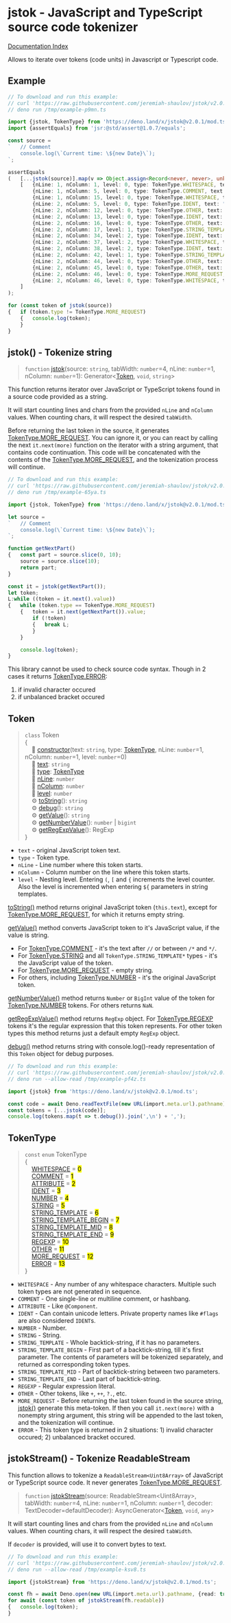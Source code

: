 <!--
	This file is generated with the following command:
	deno run --allow-all https://raw.githubusercontent.com/jeremiah-shaulov/tsa/v0.0.43/tsa.ts doc-md --outFile=README.md mod.ts --mainTitle 'jstok - JavaScript and TypeScript source code tokenizer' --outUrl https://raw.githubusercontent.com/jeremiah-shaulov/jstok/v2.0.1/README.md --importUrl https://deno.land/x/jstok@v2.0.1/mod.ts
-->

# jstok - JavaScript and TypeScript source code tokenizer

[Documentation Index](generated-doc/README.md)

Allows to iterate over tokens (code units) in Javascript or Typescript code.

## Example

```ts
// To download and run this example:
// curl 'https://raw.githubusercontent.com/jeremiah-shaulov/jstok/v2.0.1/README.md' | perl -ne '$y=$1 if /^```(.)?/;  print $_ if $y&&$m;  $m=$y&&($m||m~<example-p9mn>~)' > /tmp/example-p9mn.ts
// deno run /tmp/example-p9mn.ts

import {jstok, TokenType} from 'https://deno.land/x/jstok@v2.0.1/mod.ts';
import {assertEquals} from 'jsr:@std/assert@1.0.7/equals';

const source =
`	// Comment
	console.log(\`Current time: \${new Date}\`);
`;

assertEquals
(	[...jstok(source)].map(v => Object.assign<Record<never, never>, unknown>({}, v)),
	[	{nLine: 1, nColumn: 1, level: 0, type: TokenType.WHITESPACE, text: "\t"},
		{nLine: 1, nColumn: 5, level: 0, type: TokenType.COMMENT, text: "// Comment"},
		{nLine: 1, nColumn: 15, level: 0, type: TokenType.WHITESPACE, text: "\n\t"},
		{nLine: 2, nColumn: 5, level: 0, type: TokenType.IDENT, text: "console"},
		{nLine: 2, nColumn: 12, level: 0, type: TokenType.OTHER, text: "."},
		{nLine: 2, nColumn: 13, level: 0, type: TokenType.IDENT, text: "log"},
		{nLine: 2, nColumn: 16, level: 0, type: TokenType.OTHER, text: "("},
		{nLine: 2, nColumn: 17, level: 1, type: TokenType.STRING_TEMPLATE_BEGIN, text: "`Current time: ${"},
		{nLine: 2, nColumn: 34, level: 2, type: TokenType.IDENT, text: "new"},
		{nLine: 2, nColumn: 37, level: 2, type: TokenType.WHITESPACE, text: " "},
		{nLine: 2, nColumn: 38, level: 2, type: TokenType.IDENT, text: "Date"},
		{nLine: 2, nColumn: 42, level: 1, type: TokenType.STRING_TEMPLATE_END, text: "}`"},
		{nLine: 2, nColumn: 44, level: 0, type: TokenType.OTHER, text: ")"},
		{nLine: 2, nColumn: 45, level: 0, type: TokenType.OTHER, text: ";"},
		{nLine: 2, nColumn: 46, level: 0, type: TokenType.MORE_REQUEST, text: "\n"},
		{nLine: 2, nColumn: 46, level: 0, type: TokenType.WHITESPACE, text: "\n"},
	]
);

for (const token of jstok(source))
{	if (token.type != TokenType.MORE_REQUEST)
	{	console.log(token);
	}
}
```

## jstok() - Tokenize string

> `function` [jstok](generated-doc/function.jstok/README.md)(source: `string`, tabWidth: `number`=4, nLine: `number`=1, nColumn: `number`=1): Generator\<[Token](generated-doc/class.Token/README.md), `void`, `string`>

This function returns iterator over JavaScript or TypeScript tokens found in a source code provided as a string.

It will start counting lines and chars from the provided `nLine` and `nColumn` values. When counting chars, it will respect the desired `tabWidth`.

Before returning the last token in the source, it generates [TokenType.MORE\_REQUEST](generated-doc/enum.TokenType/README.md#more_request--12).
You can ignore it, or you can react by calling the next `it.next(more)` function on the iterator with a string argument, that contains code continuation.
This code will be concatenated with the contents of the [TokenType.MORE\_REQUEST](generated-doc/enum.TokenType/README.md#more_request--12), and the tokenization process will continue.

```ts
// To download and run this example:
// curl 'https://raw.githubusercontent.com/jeremiah-shaulov/jstok/v2.0.1/README.md' | perl -ne '$y=$1 if /^```(.)?/;  print $_ if $y&&$m;  $m=$y&&($m||m~<example-65ya>~)' > /tmp/example-65ya.ts
// deno run /tmp/example-65ya.ts

import {jstok, TokenType} from 'https://deno.land/x/jstok@v2.0.1/mod.ts';

let source =
`	// Comment
	console.log(\`Current time: \${new Date}\`);
`;

function getNextPart()
{	const part = source.slice(0, 10);
	source = source.slice(10);
	return part;
}

const it = jstok(getNextPart());
let token;
L:while ((token = it.next().value))
{	while (token.type == TokenType.MORE_REQUEST)
	{	token = it.next(getNextPart()).value;
		if (!token)
		{	break L;
		}
	}

	console.log(token);
}
```

This library cannot be used to check source code syntax.
Though in 2 cases it returns [TokenType.ERROR](generated-doc/enum.TokenType/README.md#error--13):

1. if invalid character occured
2. if unbalanced bracket occured

## Token

> `class` Token<br>
> {<br>
> &nbsp; &nbsp; 🔧 [constructor](generated-doc/class.Token/README.md#-constructortext-string-type-tokentype-nline-number1-ncolumn-number1-level-number0)(text: `string`, type: [TokenType](generated-doc/enum.TokenType/README.md), nLine: `number`=1, nColumn: `number`=1, level: `number`=0)<br>
> &nbsp; &nbsp; 📄 [text](generated-doc/class.Token/README.md#-text-string): `string`<br>
> &nbsp; &nbsp; 📄 [type](generated-doc/class.Token/README.md#-type-tokentype): [TokenType](generated-doc/enum.TokenType/README.md)<br>
> &nbsp; &nbsp; 📄 [nLine](generated-doc/class.Token/README.md#-nline-number): `number`<br>
> &nbsp; &nbsp; 📄 [nColumn](generated-doc/class.Token/README.md#-ncolumn-number): `number`<br>
> &nbsp; &nbsp; 📄 [level](generated-doc/class.Token/README.md#-level-number): `number`<br>
> &nbsp; &nbsp; ⚙ [toString](generated-doc/class.Token/README.md#-tostring-string)(): `string`<br>
> &nbsp; &nbsp; ⚙ [debug](generated-doc/class.Token/README.md#-debug-string)(): `string`<br>
> &nbsp; &nbsp; ⚙ [getValue](generated-doc/class.Token/README.md#-getvalue-string)(): `string`<br>
> &nbsp; &nbsp; ⚙ [getNumberValue](generated-doc/class.Token/README.md#-getnumbervalue-number--bigint)(): `number` | `bigint`<br>
> &nbsp; &nbsp; ⚙ [getRegExpValue](generated-doc/class.Token/README.md#-getregexpvalue-regexp)(): RegExp<br>
> }

- `text` - original JavaScript token text.
- `type` - Token type.
- `nLine` - Line number where this token starts.
- `nColumn` - Column number on the line where this token starts.
- `level` - Nesting level. Entering `(`, `[` and `{` increments the level counter. Also the level is incremented when entering `${` parameters in string templates.

[toString()](generated-doc/class.Token/README.md#-tostring-string) method returns original JavaScript token (`this.text`), except for [TokenType.MORE\_REQUEST](generated-doc/enum.TokenType/README.md#more_request--12), for which it returns empty string.

[getValue()](generated-doc/class.Token/README.md#-getvalue-string) method converts JavaScript token to it's JavaScript value, if the value is string.
- For [TokenType.COMMENT](generated-doc/enum.TokenType/README.md#comment--1) - it's the text after `//` or between `/*` and `*‎/`.
- For [TokenType.STRING](generated-doc/enum.TokenType/README.md#string--5) and all `TokenType.STRING_TEMPLATE*` types - it's the JavaScript value of the token.
- For [TokenType.MORE\_REQUEST](generated-doc/enum.TokenType/README.md#more_request--12) - empty string.
- For others, including [TokenType.NUMBER](generated-doc/enum.TokenType/README.md#number--4) - it's the original JavaScript token.

[getNumberValue()](generated-doc/class.Token/README.md#-getnumbervalue-number--bigint) method returns `Number` or `BigInt` value of the token for [TokenType.NUMBER](generated-doc/enum.TokenType/README.md#number--4) tokens. For others returns `NaN`.

[getRegExpValue()](generated-doc/class.Token/README.md#-getregexpvalue-regexp) method returns `RegExp` object. For [TokenType.REGEXP](generated-doc/enum.TokenType/README.md#regexp--10) tokens it's the regular expression that this token represents.
For other token types this method returns just a default empty `RegExp` object.

[debug()](generated-doc/class.Token/README.md#-debug-string) method returns string with console.log()-ready representation of this `Token` object for debug purposes.

```ts
// To download and run this example:
// curl 'https://raw.githubusercontent.com/jeremiah-shaulov/jstok/v2.0.1/README.md' | perl -ne '$y=$1 if /^```(.)?/;  print $_ if $y&&$m;  $m=$y&&($m||m~<example-pf4z>~)' > /tmp/example-pf4z.ts
// deno run --allow-read /tmp/example-pf4z.ts

import {jstok} from 'https://deno.land/x/jstok@v2.0.1/mod.ts';

const code = await Deno.readTextFile(new URL(import.meta.url).pathname);
const tokens = [...jstok(code)];
console.log(tokens.map(t => t.debug()).join(',\n') + ',');
```

## TokenType

> `const` `enum` TokenType<br>
> {<br>
> &nbsp; &nbsp; [WHITESPACE](generated-doc/enum.TokenType/README.md#whitespace--0) = <mark>0</mark><br>
> &nbsp; &nbsp; [COMMENT](generated-doc/enum.TokenType/README.md#comment--1) = <mark>1</mark><br>
> &nbsp; &nbsp; [ATTRIBUTE](generated-doc/enum.TokenType/README.md#attribute--2) = <mark>2</mark><br>
> &nbsp; &nbsp; [IDENT](generated-doc/enum.TokenType/README.md#ident--3) = <mark>3</mark><br>
> &nbsp; &nbsp; [NUMBER](generated-doc/enum.TokenType/README.md#number--4) = <mark>4</mark><br>
> &nbsp; &nbsp; [STRING](generated-doc/enum.TokenType/README.md#string--5) = <mark>5</mark><br>
> &nbsp; &nbsp; [STRING\_TEMPLATE](generated-doc/enum.TokenType/README.md#string_template--6) = <mark>6</mark><br>
> &nbsp; &nbsp; [STRING\_TEMPLATE\_BEGIN](generated-doc/enum.TokenType/README.md#string_template_begin--7) = <mark>7</mark><br>
> &nbsp; &nbsp; [STRING\_TEMPLATE\_MID](generated-doc/enum.TokenType/README.md#string_template_mid--8) = <mark>8</mark><br>
> &nbsp; &nbsp; [STRING\_TEMPLATE\_END](generated-doc/enum.TokenType/README.md#string_template_end--9) = <mark>9</mark><br>
> &nbsp; &nbsp; [REGEXP](generated-doc/enum.TokenType/README.md#regexp--10) = <mark>10</mark><br>
> &nbsp; &nbsp; [OTHER](generated-doc/enum.TokenType/README.md#other--11) = <mark>11</mark><br>
> &nbsp; &nbsp; [MORE\_REQUEST](generated-doc/enum.TokenType/README.md#more_request--12) = <mark>12</mark><br>
> &nbsp; &nbsp; [ERROR](generated-doc/enum.TokenType/README.md#error--13) = <mark>13</mark><br>
> }

- `WHITESPACE` - Any number of any whitespace characters. Multiple such token types are not generated in sequence.
- `COMMENT` - One single-line or multiline comment, or hashbang.
- `ATTRIBUTE` - Like `@Component`.
- `IDENT` - Can contain unicode letters. Private property names like `#flags` are also considered `IDENT`s.
- `NUMBER` - Number.
- `STRING` - String.
- `STRING_TEMPLATE` - Whole backtick-string, if it has no parameters.
- `STRING_TEMPLATE_BEGIN` - First part of a backtick-string, till it's first parameter. The contents of parameters will be tokenized separately, and returned as corresponding token types.
- `STRING_TEMPLATE_MID` - Part of backtick-string between two parameters.
- `STRING_TEMPLATE_END` - Last part of backtick-string.
- `REGEXP` - Regular expression literal.
- `OTHER` - Other tokens, like `+`, `++`, `?.`, etc.
- `MORE_REQUEST` - Before returning the last token found in the source string, [jstok()](generated-doc/function.jstok/README.md) generate this meta-token. If then you call `it.next(more)` with a nonempty string argument, this string will be appended to the last token, and the tokenization will continue.
- `ERROR` - This token type is returned in 2 situations: 1) invalid character occured; 2) unbalanced bracket occured.

## jstokStream() - Tokenize ReadableStream<Uint8Array>

This function allows to tokenize a `ReadableStream<Uint8Array>` of JavaScript or TypeScript source code.
It never generates [TokenType.MORE\_REQUEST](generated-doc/enum.TokenType/README.md#more_request--12).

> `function` [jstokStream](generated-doc/function.jstokStream/README.md)(source: ReadableStream\<Uint8Array>, tabWidth: `number`=4, nLine: `number`=1, nColumn: `number`=1, decoder: TextDecoder=defaultDecoder): AsyncGenerator\<[Token](generated-doc/class.Token/README.md), `void`, `any`>

It will start counting lines and chars from the provided `nLine` and `nColumn` values. When counting chars, it will respect the desired `tabWidth`.

If `decoder` is provided, will use it to convert bytes to text.

```ts
// To download and run this example:
// curl 'https://raw.githubusercontent.com/jeremiah-shaulov/jstok/v2.0.1/README.md' | perl -ne '$y=$1 if /^```(.)?/;  print $_ if $y&&$m;  $m=$y&&($m||m~<example-ksv8>~)' > /tmp/example-ksv8.ts
// deno run --allow-read /tmp/example-ksv8.ts

import {jstokStream} from 'https://deno.land/x/jstok@v2.0.1/mod.ts';

const fh = await Deno.open(new URL(import.meta.url).pathname, {read: true});
for await (const token of jstokStream(fh.readable))
{	console.log(token);
}
```